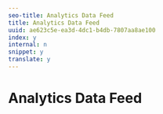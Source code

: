 ```yaml
---
seo-title: Analytics Data Feed
title: Analytics Data Feed
uuid: ae623c5e-ea3d-4dc1-b4db-7807aa8ae100
index: y
internal: n
snippet: y
translate: y
---
```


# Analytics Data Feed

